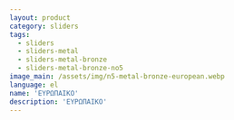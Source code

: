 ```yaml
---
layout: product
category: sliders
tags:
  - sliders
  - sliders-metal
  - sliders-metal-bronze
  - sliders-metal-bronze-no5
image_main: /assets/img/n5-metal-bronze-european.webp
language: el
name: 'ΕΥΡΩΠΑΙΚΟ'
description: 'ΕΥΡΩΠΑΙΚΟ'
---
```

